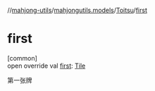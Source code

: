 //[mahjong-utils](../../../index.md)/[mahjongutils.models](../index.md)/[Toitsu](index.md)/[first](first.md)

# first

[common]\
open override val [first](first.md): [Tile](../-tile/index.md)

第一张牌
